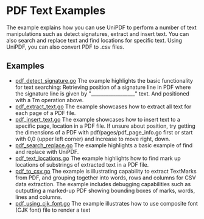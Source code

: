 # PDF Text Examples

The example explains how you can use UniPDF to perform a number of text manipulations such as detect signatures, extract and insert text. You can also search and replace text and find locations for specific text. Using UniPDF, you can also convert PDF to .csv files.

## Examples

- [pdf_detect_signature.go](pdf_detect_signature.go) The example highlights the basic functionality for text searching: Retrieving position of a signature line in PDF where the signature line is given by "__________________" text. And positioned with a Tm operation above.
- [pdf_extract_text.go](pdf_extract_text.go) The example showcases how to extract all text for each page of a PDF file.
- [pdf_insert_text.go](pdf_insert_text.go) The example showcases how to insert text to a specific page, location in a PDF file. If unsure about position, try getting the dimensions of a PDF with pdf/pages/pdf_page_info.go first or start with 0,0 (upper left corner) and increase to move right, down.
- [pdf_search_replace.go](pdf_search_replace.go) The example highlights a basic example of find and replace with UniPDF.
- [pdf_text_locations.go](pdf_text_locations.go) The example highlights how to find mark up locations of substrings of extracted text in a PDF file.
- [pdf_to_csv.go](pdf_to_csv.go) The example is illustrating capability to extract TextMarks from PDF, and grouping together into words, rows and columns for CSV data extraction. The example includes debugging capabilities such as outputting a marked-up PDF showing bounding boxes of marks, words, lines and columns.
- [pdf_using_cjk_font.go](pdf_using_cjk_font.go) The example illustrates how to use composite font (CJK font) file to render a text